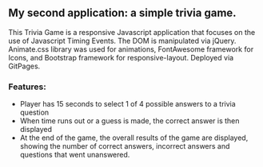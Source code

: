 ## My second application: a simple trivia game.

This Trivia Game is a responsive Javascript application that focuses on the use of Javascript Timing Events.  The DOM is manipulated via jQuery.  Animate.css library was used for animations, FontAwesome framework for Icons, and Bootstrap framework for responsive-layout. Deployed via GitPages.

 ### Features:
 * Player has 15 seconds to select 1 of 4 possible answers to a trivia question
 * When time runs out or a guess is made, the correct answer is then displayed
 * At the end of the game, the overall results of the game are displayed, showing the number of correct answers, incorrect answers and questions that went unanswered.